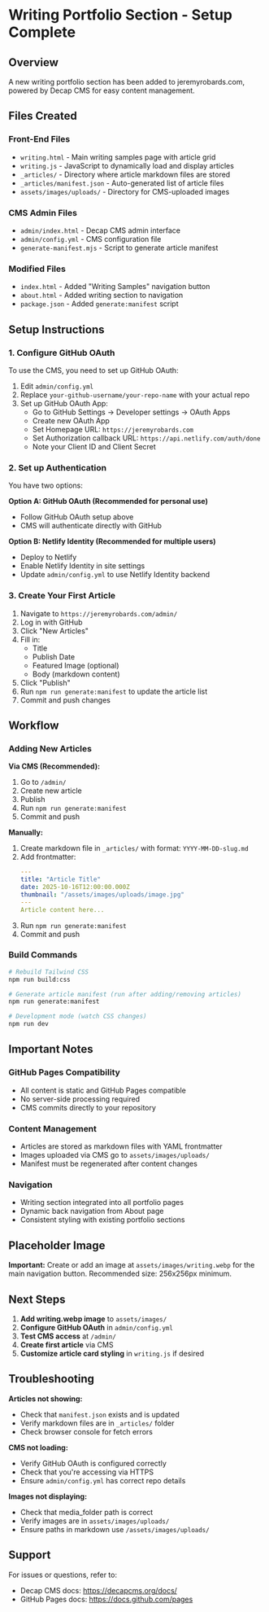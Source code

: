 # Writing Portfolio Section - Setup Complete

## Overview
A new writing portfolio section has been added to jeremyrobards.com, powered by Decap CMS for easy content management.

## Files Created

### Front-End Files
- `writing.html` - Main writing samples page with article grid
- `writing.js` - JavaScript to dynamically load and display articles
- `_articles/` - Directory where article markdown files are stored
- `_articles/manifest.json` - Auto-generated list of article files
- `assets/images/uploads/` - Directory for CMS-uploaded images

### CMS Admin Files
- `admin/index.html` - Decap CMS admin interface
- `admin/config.yml` - CMS configuration file
- `generate-manifest.mjs` - Script to generate article manifest

### Modified Files
- `index.html` - Added "Writing Samples" navigation button
- `about.html` - Added writing section to navigation
- `package.json` - Added `generate:manifest` script

## Setup Instructions

### 1. Configure GitHub OAuth
To use the CMS, you need to set up GitHub OAuth:

1. Edit `admin/config.yml`
2. Replace `your-github-username/your-repo-name` with your actual repo
3. Set up GitHub OAuth App:
   - Go to GitHub Settings → Developer settings → OAuth Apps
   - Create new OAuth App
   - Set Homepage URL: `https://jeremyrobards.com`
   - Set Authorization callback URL: `https://api.netlify.com/auth/done`
   - Note your Client ID and Client Secret

### 2. Set up Authentication
You have two options:

**Option A: GitHub OAuth (Recommended for personal use)**
- Follow GitHub OAuth setup above
- CMS will authenticate directly with GitHub

**Option B: Netlify Identity (Recommended for multiple users)**
- Deploy to Netlify
- Enable Netlify Identity in site settings
- Update `admin/config.yml` to use Netlify Identity backend

### 3. Create Your First Article

1. Navigate to `https://jeremyrobards.com/admin/`
2. Log in with GitHub
3. Click "New Articles"
4. Fill in:
   - Title
   - Publish Date
   - Featured Image (optional)
   - Body (markdown content)
5. Click "Publish"
6. Run `npm run generate:manifest` to update the article list
7. Commit and push changes

## Workflow

### Adding New Articles

**Via CMS (Recommended):**
1. Go to `/admin/`
2. Create new article
3. Publish
4. Run `npm run generate:manifest`
5. Commit and push

**Manually:**
1. Create markdown file in `_articles/` with format: `YYYY-MM-DD-slug.md`
2. Add frontmatter:
   ```yaml
   ---
   title: "Article Title"
   date: 2025-10-16T12:00:00.000Z
   thumbnail: "/assets/images/uploads/image.jpg"
   ---
   Article content here...
   ```
3. Run `npm run generate:manifest`
4. Commit and push

### Build Commands
```bash
# Rebuild Tailwind CSS
npm run build:css

# Generate article manifest (run after adding/removing articles)
npm run generate:manifest

# Development mode (watch CSS changes)
npm run dev
```

## Important Notes

### GitHub Pages Compatibility
- All content is static and GitHub Pages compatible
- No server-side processing required
- CMS commits directly to your repository

### Content Management
- Articles are stored as markdown files with YAML frontmatter
- Images uploaded via CMS go to `assets/images/uploads/`
- Manifest must be regenerated after content changes

### Navigation
- Writing section integrated into all portfolio pages
- Dynamic back navigation from About page
- Consistent styling with existing portfolio sections

## Placeholder Image
**Important:** Create or add an image at `assets/images/writing.webp` for the main navigation button. Recommended size: 256x256px minimum.

## Next Steps

1. **Add writing.webp image** to `assets/images/`
2. **Configure GitHub OAuth** in `admin/config.yml`
3. **Test CMS access** at `/admin/`
4. **Create first article** via CMS
5. **Customize article card styling** in `writing.js` if desired

## Troubleshooting

**Articles not showing:**
- Check that `manifest.json` exists and is updated
- Verify markdown files are in `_articles/` folder
- Check browser console for fetch errors

**CMS not loading:**
- Verify GitHub OAuth is configured correctly
- Check that you're accessing via HTTPS
- Ensure `admin/config.yml` has correct repo details

**Images not displaying:**
- Check that media_folder path is correct
- Verify images are in `assets/images/uploads/`
- Ensure paths in markdown use `/assets/images/uploads/`

## Support
For issues or questions, refer to:
- Decap CMS docs: https://decapcms.org/docs/
- GitHub Pages docs: https://docs.github.com/pages
